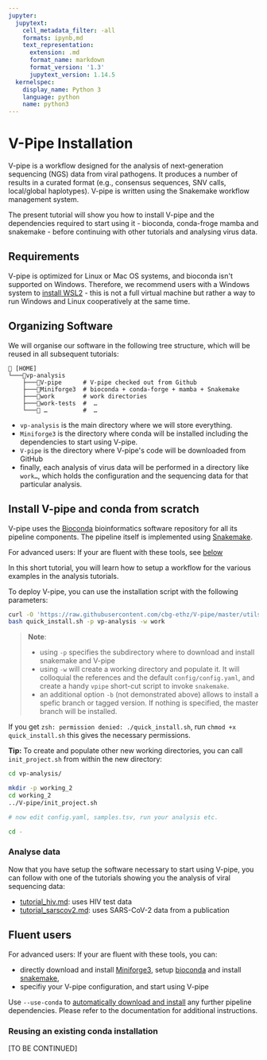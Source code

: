 ```yaml
---
jupyter:
  jupytext:
    cell_metadata_filter: -all
    formats: ipynb,md
    text_representation:
      extension: .md
      format_name: markdown
      format_version: '1.3'
      jupytext_version: 1.14.5
  kernelspec:
    display_name: Python 3
    language: python
    name: python3
---
```


<!-- markdownlint-configure-file { "MD010": { "ignore_code_languages" : [ "tsv", "bash" ] } } -->
# V-Pipe Installation

V-pipe is a workflow designed for the analysis of next-generation sequencing (NGS) data from viral pathogens. It produces a number of results in a curated format (e.g., consensus sequences, SNV calls, local/global haplotypes). V-pipe is written using the Snakemake workflow management system.

The present tutorial will show you how to install V-pipe and the dependencies required to start using it - bioconda, conda-froge mamba and snakemake - before continuing with other tutorials and analysing virus data.

## Requirements

V-pipe is optimized for Linux or Mac OS systems, and bioconda isn't supported on Windows. Therefore, we recommend users with a Windows system to [install WSL2](https://learn.microsoft.com/en-us/windows/wsl/install) - this is not a full virtual machine but rather a way to run Windows and Linux cooperatively at the same time.


## Organizing Software

We will organise our software in the following tree structure, which will be reused in all subsequent tutorials:

```text
📁 [HOME]
└───📁vp-analysis
    ├───📁V-pipe      # V-pipe checked out from Github
    ├───📁Miniforge3  # bioconda + conda-forge + mamba + Snakemake
    ├───📁work        # work directories
    ├───📁work-tests  #  …
    └───📁 …          #  …
```

- `vp-analysis` is the main directory where we will store everything.
- `Miniforge3` is the directory where conda will be installed including the dependencies to start using V-pipe.
- `V-pipe` is the directory where V-pipe's code will be downloaded from GitHub
- finally, each analysis of virus data will be performed in a directory like `work…`, which holds the configuration and the sequencing data for that particular analysis.


## Install V-pipe and conda from scratch

V-pipe uses the [Bioconda](https://bioconda.github.io/) bioinformatics software repository for all its pipeline components. The pipeline itself is implemented using [Snakemake](https://snakemake.readthedocs.io/en/stable/).

For advanced users: If your are fluent with these tools, see [below](#fluent-users)

In this short tutorial, you will learn how to setup a workflow for the various examples in the analysis tutorials.

To deploy V-pipe, you can use the installation script with the following parameters:

```bash
curl -O 'https://raw.githubusercontent.com/cbg-ethz/V-pipe/master/utils/quick_install.sh'
bash quick_install.sh -p vp-analysis -w work
```

> **Note**:
> * using `-p` specifies the subdirectory where to download and install snakemake and V-pipe
> * using `-w` will create a working directory and populate it. It will colloquial the references and the default `config/config.yaml`, and create a handy `vpipe` short-cut script to invoke `snakemake`.
> * an additional option `-b` (not demonstrated above) allows to install a spefic branch or tagged version. If nothing is specified, the master branch will be installed.

If you get `zsh: permission denied: ./quick_install.sh`, run `chmod +x quick_install.sh` this gives the necessary permissions.


**Tip:** To create and populate other new working directories, you can call `init_project.sh` from within the new directory:

```bash
cd vp-analysis/

mkdir -p working_2
cd working_2
../V-pipe/init_project.sh

# now edit config.yaml, samples.tsv, run your analysis etc.

cd -
```

### Analyse data

Now that you have setup the software necessary to start using V-pipe, you can follow with one of the tutorials showing you the analysis of viral sequencing data:

- [tutorial_hiv.md](tutorial_hiv.md): uses HIV test data
- [tutorial_sarscov2.md](tutorial_sarscov2.md): uses SARS-CoV-2 data from a publication


## Fluent users

For advanced users: If your are fluent with these tools, you can:

* directly download and install [Miniforge3](https://github.com/conda-forge/miniforge#Download), setup [bioconda](https://bioconda.github.io/index.html#usage) and install [snakemake](https://snakemake.readthedocs.io/en/stable/getting_started/installation.html#installation-via-conda),
* specifiy your V-pipe configuration, and start using V-pipe

Use `--use-conda` to [automatically download and install](https://snakemake.readthedocs.io/en/stable/snakefiles/deployment.html#integrated-package-management) any further pipeline dependencies. Please refer to the documentation for additional instructions.


### Reusing an existing conda installation

[TO BE CONTINUED]
